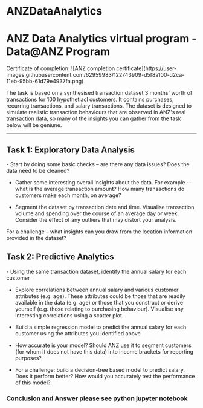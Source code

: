 # ANZDataAnalytics
<h1>ANZ Data Analytics virtual program - Data@ANZ Program</h1>
Certificate of completion:
![ANZ completion certificate](https://user-images.githubusercontent.com/62959983/122743909-d5f8a100-d2ca-11eb-95bb-61d79e4937fa.png)


The task is based on a synthesised transaction dataset 3 months' worth of transactions for 100 hypothetiacl customers. It contains purchases, recurring transactions, and salary transactions.
The dataset is designed to simulate realistic transaction behaviours that are observed in ANZ's real transaction data, so many of the insights you can gather from the task below will be geniune.

---------------------------------------------------------------------------------------------------------------------------------------------------------------------------------------------------
<h2>Task 1: Exploratory Data Analysis</h2>
- Start by doing some basic checks – are there any data issues? Does the data need to be cleaned?

- Gather some interesting overall insights about the data. For example -- what is the average transaction amount? How many transactions do customers make each month, on average?

- Segment the dataset by transaction date and time. Visualise transaction volume and spending over the course of an average day or week. Consider the effect of any outliers that may distort your analysis.

For a challenge – what insights can you draw from the location information provided in the dataset?

<h2>Task 2: Predictive Analytics</h2>
- Using the same transaction dataset, identify the annual salary for each customer

- Explore correlations between annual salary and various customer attributes (e.g. age). These attributes could be those that are readily available in the data (e.g. age) or those that you construct or derive yourself (e.g. those relating to purchasing behaviour). Visualise any interesting correlations using a scatter plot.

- Build a simple regression model to predict the annual salary for each customer using the attributes you identified above

- How accurate is your model? Should ANZ use it to segment customers (for whom it does not have this data) into income brackets for reporting purposes?

- For a challenge: build a decision-tree based model to predict salary. Does it perform better? How would you accurately test the performance of this model?

<h3>Conclusion and Answer please see python jupyter notebook</h3>
